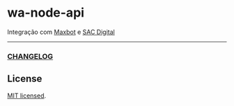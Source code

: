 # wa-node-api

Integração com [Maxbot](https://www.maxbot.com.br/) e [SAC Digital](https://sac.digital/)

---

### [CHANGELOG](./CHANGELOG.md)

## License

[MIT licensed](LICENSE).
